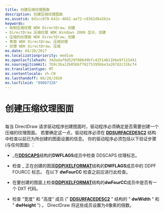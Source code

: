 ```yaml
---
title: 创建压缩纹理图面
description: 创建压缩纹理图面
ms.assetid: 6d1cc079-642c-4662-ae72-c0362d8a5b2a
keywords:
- 绘制压缩纹理 WDK DirectDraw，创建
- DirectDraw 压缩纹理 WDK Windows 2000 显示，创建
- 压缩的纹理面 WDK DirectDraw，创建
- 表面 WDK DirectDraw，压缩纹理
- 纹理 WDK DirectDraw，压缩
ms.date: 04/20/2017
ms.localizationpriority: medium
ms.openlocfilehash: 34dadaf9d529f00649bfc42514811b6e9f115d41
ms.sourcegitcommit: 7b9c3ba12b05bbf78275395bbe3a287d2c31bcf4
ms.translationtype: MT
ms.contentlocale: zh-CN
ms.lasthandoff: 08/28/2020
ms.locfileid: "89067328"
---
```

# <a name="creating-the-compressed-texture-surface"></a>创建压缩纹理图面


## <span id="ddk_creating_the_compressed_texture_surface_gg"></span><span id="DDK_CREATING_THE_COMPRESSED_TEXTURE_SURFACE_GG"></span>


每当 DirectDraw 请求驱动程序创建图面时，驱动程序必须确定是否需要创建一个压缩的纹理图面。 若要确定这一点，驱动程序必须在 [**DDSURFACEDESC2**](/previous-versions/windows/hardware/drivers/ff550340(v=vs.85)) 结构中检查以前已为所创建的图面设置的信息。 你的驱动程序必须包括以下验证步骤 (与任何图面) ：

-   \_在[**DDSCAPS**](/previous-versions/windows/hardware/drivers/ff550286(v=vs.85))结构的**DWFLAGS**成员中检查 DDSCAPS 纹理标志。

-   检查 \_ 正在创建的图面[**DDPIXELFORMAT**](/windows-hardware/drivers/ddi/ksmedia/ns-ksmedia-_ddpixelformat)结构的**DWFLAGS**成员中的 DDPF FOURCC 标志。 在以下 **dwFourCC** 检查之前应进行此检查。

-   在要创建的图面上检查[**DDPIXELFORMAT**](/windows-hardware/drivers/ddi/ksmedia/ns-ksmedia-_ddpixelformat)结构的**dwFourCC**成员中是否有一个 DXT 代码。

-   检查 "宽度" 和 "高度" 成员 (" [**DDSURFACEDESC2**](/previous-versions/windows/hardware/drivers/ff550340(v=vs.85)) " 结构的 " **dwWidth** " 和 " **dwHeight** ") 。 DirectDraw 将这些成员设置为4像素的倍数。

 

